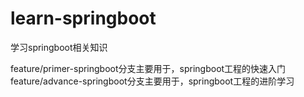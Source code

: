 # learn-springboot
学习springboot相关知识

feature/primer-springboot分支主要用于，springboot工程的快速入门
feature/advance-springboot分支主要用于，springboot工程的进阶学习